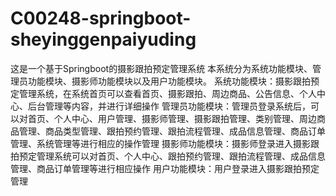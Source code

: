 # C00248-springboot-sheyinggenpaiyuding
这是一个基于Springboot的摄影跟拍预定管理系统 本系统分为系统功能模块、管理员功能模块、摄影师功能模块以及用户功能模块。 系统功能模块：摄影跟拍预定管理系统，在系统首页可以查看首页、摄影跟拍、周边商品、公告信息、个人中心、后台管理等内容，并进行详细操作 管理员功能模块：管理员登录系统后，可以对首页、个人中心、用户管理、摄影师管理、摄影跟拍管理、类别管理、周边商品管理、商品类型管理、跟拍预约管理、跟拍流程管理、成品信息管理、商品订单管理、系统管理等进行相应的操作管理 摄影师功能模块：摄影师登录进入摄影跟拍预定管理系统可以对首页、个人中心、跟拍预约管理、跟拍流程管理、成品信息管理、商品订单管理等进行相应操作 用户功能模块：用户登录进入摄影跟拍预定管理
